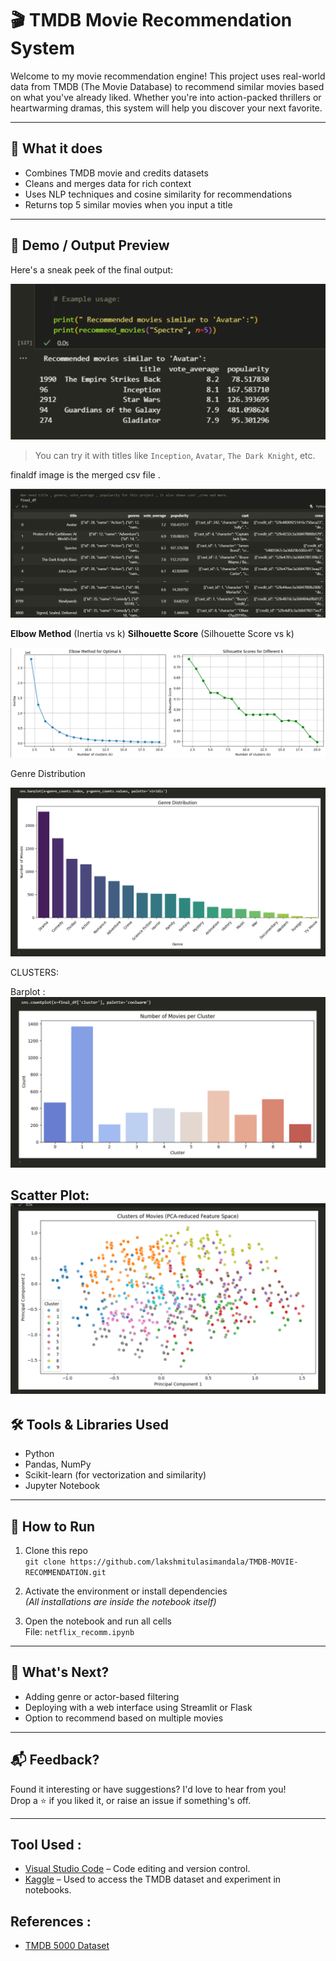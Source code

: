 # 🎬 TMDB Movie Recommendation System

Welcome to my movie recommendation engine! This project uses real-world data from TMDB (The Movie Database) to recommend similar movies based on what you've already liked. Whether you're into action-packed thrillers or heartwarming dramas, this system will help you discover your next favorite.

---

## 🧠 What it does

- Combines TMDB movie and credits datasets
- Cleans and merges data for rich context
- Uses NLP techniques and cosine similarity for recommendations
- Returns top 5 similar movies when you input a title

---

## 📸 Demo / Output Preview

Here's a sneak peek of the final output:

![Preview](images/recommendationFunction-image.png)
> You can try it with titles like `Inception`, `Avatar`, `The Dark Knight`, etc.

finaldf image is the merged csv file .

![Preview](images/finaldf_image.png) 

**Elbow Method** (Inertia vs k)
**Silhouette Score** (Silhouette Score vs k) 

![Preview](images/K-meansOutput-image.png)

Genre Distribution

![Preview](images/GenreDistribution-image.png)


CLUSTERS:

Barplot : 
![Preview](images/clusterBarPlot-image.png)

Scatter Plot: 
![Preview](images/clusterScatterPlot-image.png)
---

## 🛠️ Tools & Libraries Used

- Python
- Pandas, NumPy
- Scikit-learn (for vectorization and similarity)
- Jupyter Notebook

---

## 🔁 How to Run

1. Clone this repo  
   `git clone https://github.com/lakshmitulasimandala/TMDB-MOVIE-RECOMMENDATION.git`

2. Activate the environment or install dependencies  
   *(All installations are inside the notebook itself)*

3. Open the notebook and run all cells  
   File: `netflix_recomm.ipynb`

---

## 🌟 What's Next?

- Adding genre or actor-based filtering
- Deploying with a web interface using Streamlit or Flask
- Option to recommend based on multiple movies

---

## 📬 Feedback?

Found it interesting or have suggestions? I'd love to hear from you!  
Drop a ⭐ if you liked it, or raise an issue if something's off.

---
## Tool Used :

- [Visual Studio Code](https://code.visualstudio.com/) – Code editing and version control.
- [Kaggle](https://www.kaggle.com/) – Used to access the TMDB dataset and experiment in notebooks.

## References :

- [TMDB 5000 Dataset](https://www.kaggle.com/datasets/tmdb/tmdb-movie-metadata)
